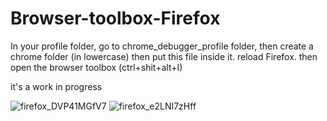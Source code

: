 # **Browser-toolbox-Firefox**

In your profile folder, go to chrome_debugger_profile folder, then create a chrome folder (in lowercase) then put this file inside it.
reload Firefox.
then open the browser toolbox (ctrl+shit+alt+I)

it's a work in progress

![firefox_DVP41MGfV7](https://user-images.githubusercontent.com/40931468/180458028-7d2f98be-362e-495f-85e9-c00c5f2f3508.png)
![firefox_e2LNI7zHff](https://user-images.githubusercontent.com/40931468/177685534-71754cd7-9c1b-463f-8a30-ae9a6c1e107b.png)

